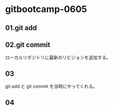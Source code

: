 # gitbootcamp-0605

## 01.git add

## 02.git commit
ローカルリポジトリに最新のリビジョンを追加する。

## 03
git add と git commit を当時にやってくれる。

## 04
